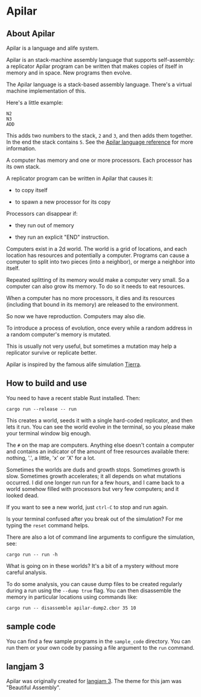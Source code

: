 # Apilar

## About Apilar

Apilar is a language and alife system.

Apilar is an stack-machine assembly language that supports self-assembly: a
replicator Apilar program can be written that makes copies of itself in memory
and in space. New programs then evolve.

The Apilar language is a stack-based assembly language. There's a virtual
machine implementation of this.

Here's a little example:

```
N2
N3
ADD
```

This adds two numbers to the stack, `2` and `3`, and then adds them together.
In the end the stack contains `5`. See the [Apilar language
reference](doc/language.md) for more information.

A computer has memory and one or more processors. Each processor has its own
stack.

A replicator program can be written in Apilar that causes it:

- to copy itself

- to spawn a new processor for its copy

Processors can disappear if:

- they run out of memory

- they run an explicit "END" instruction.

Computers exist in a 2d world. The world is a grid of locations, and each
location has resources and potentially a computer. Programs can cause a
computer to split into two pieces (into a neighbor), or merge a neighbor into
itself.

Repeated splitting of its memory would make a computer very small. So a
computer can also grow its memory. To do so it needs to eat resources.

When a computer has no more processors, it dies and its resources (including
that bound in its memory) are released to the environment.

So now we have reproduction. Computers may also die.

To introduce a process of evolution, once every while a random address in a
random computer's memory is mutated.

This is usually not very useful, but sometimes a mutation may help a replicator
survive or replicate better.

Apilar is inspired by the famous alife simulation
[Tierra](<https://en.wikipedia.org/wiki/Tierra_(computer_simulation)>).

## How to build and use

You need to have a recent stable Rust installed. Then:

```
cargo run --release -- run
```

This creates a world, seeds it with a single hard-coded replicator, and then
lets it run. You can see the world evolve in the terminal, so you please make
your terminal window big enough.

The `#` on the map are computers. Anything else doesn't contain a computer
and contains an indicator of the amount of free resources available there:
nothing, '.', a little, 'x' or 'X' for a lot.

Sometimes the worlds are duds and growth stops. Sometimes growth is slow.
Sometimes growth accelerates; it all depends on what mutations occurred. I did
one longer run run for a few hours, and I came back to a world somehow filled
with processors but very few computers; and it looked dead.

If you want to see a new world, just `ctrl-C` to stop and run again.

Is your terminal confused after you break out of the simulation? For me typing
the `reset` command helps.

There are also a lot of command line arguments to configure the simulation, see:

```
cargo run -- run -h
```

What is going on in these worlds? It's a bit of a mystery without more careful
analysis.

To do some analysis, you can cause dump files to be created regularly during a
run using the `--dump true` flag. You can then disassemble the memory in
particular locations using commands like:

```
cargo run -- disassemble apilar-dump2.cbor 35 10
```

## sample code

You can find a few sample programs in the `sample_code` directory. You can run
them or your own code by passing a file argument to the `run` command.

## langjam 3

Apilar was originally created for [langjam
3](https://github.com/langjam/jam0003). The theme for this jam was "Beautiful
Assembly".

